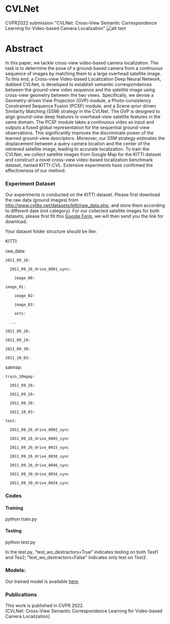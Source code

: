 # CVLNet
CVPR2022 submission "CVLNet: Cross-View Semantic Correspondence Learning for Video-based Camera Localization"
![alt text](./Framework.png)

# Abstract
In this paper, we tackle cross-view video-based camera localization. The task is to determine the pose of a ground-based camera from a continuous sequence of images by matching them to a large overhead satellite image. 
To this end, a Cross-view Video-based Localization Deep Neural Network, dubbed CVLNet, is developed to establish semantic correspondences between the ground-view video sequence and the satellite image using cross-view geometry between the two views. 
Specifically, we devise a Geometry-driven View Projection (GVP) module, a Photo-consistency Constrained Sequence Fusion (PCSF) module, and a Scene-prior driven Similarity Matching (SSM) strategy in the CVLNet.  The GVP is designed to align ground-view deep features to overhead-view satellite features in the same domain.  The PCSF module takes a continuous video as input and outputs a fused global representation for the sequential ground-view observations. 
This significantly improves the discriminate power of the learned ground-view descriptors. 
Moreover, our SSM strategy estimates the displacement between a query camera location and the center of the retrieved satellite image, leading to accurate localization. To train the CVLNet, we collect satellite images from Google Map for the KITTI dataset and construct a novel cross-view video-based localization benchmark dataset, named KITTI-CVL. Extensive experiments have confirmed the effectiveness of our method. 
### Experiment Dataset
Our experiments is conducted on the KITTI dataset. 
Please first download the raw data (ground images) from http://www.cvlibs.net/datasets/kitti/raw_data.php, and store them according to different date (not category). 
For our collected satellite images for both datasets, please first fill this [Google Form](https://forms.gle/61V7fVR2FE5emHDM6), we will then send you the link for download. 

Your dataset folder structure should be like: 

KITTI:

  raw_data:
  
    2011_09_26:
    
      2011_09_26_drive_0001_sync:
      
        image_00:
	
	image_01:
	
        image_02:
	
        image_03:
	
        oxts:
	
      ...
      
    2011_09_28:
    
    2011_09_29:
    
    2011_09_30:
    
    2011_10_03:
  
  
  satmap:
  
    train_10mgap:
    
      2011_09_26:
      
      2011_09_29:
      
      2011_09_30:
      
      2011_10_03:
      
    test:
    
      2011_09_26_drive_0002_sync
      
      2011_09_26_drive_0005_sync
      
      2011_09_26_drive_0015_sync
      
      2011_09_26_drive_0036_sync
      
      2011_09_26_drive_0046_sync
      
      2011_09_30_drive_0016_sync
      
      2011_09_30_drive_0034_sync

### Codes

#### Training 

python train.py 

#### Testing 
python test.py 

In the test.py, "test_wo_destractors=True" indicates testing on both Test1 and Tes2; "test_wo_destractors=False" indicates only test on Test2. 

### Models:
Our trained model is available [here](https://anu365-my.sharepoint.com/:u:/g/personal/u6293587_anu_edu_au/EVVeze8yhfpGpsrpuAJDpP0BqS86odkmeeQyu1rdDBJOSA?e=I9Hsk7). 



### Publications
This work is published in CVPR 2022.  
[CVLNet: Cross-View Semantic Correspondence Learning for Video-based Camera Localization]
